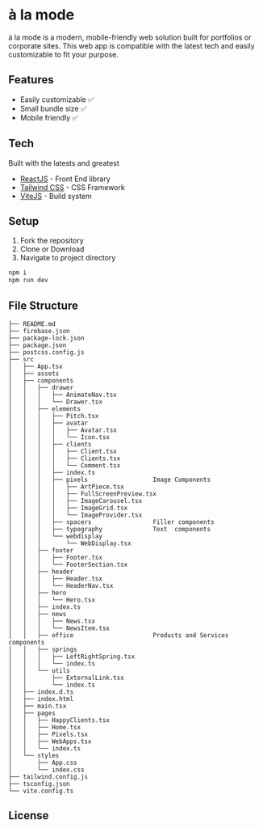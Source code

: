 # à la mode

à la mode is a modern, mobile-friendly web solution built for portfolios or corporate sites. This web app is compatible with the latest tech and easily customizable to fit your purpose.

## Features

- Easily customizable ✅
- Small bundle size ✅
- Mobile friendly ✅

## Tech

Built with the latests and greatest

- [ReactJS](https://reactjs.org/) - Front End library
- [Tailwind CSS](https://tailwindcss.com/) - CSS Framework
- [ViteJS](https://vitejs.dev/) - Build system

## Setup

1. Fork the repository
2. Clone or Download
3. Navigate to project directory

```sh
npm i
npm run dev
```

## File Structure

```
├── README.md
├── firebase.json
├── package-lock.json
├── package.json
├── postcss.config.js
├── src
│   ├── App.tsx
│   ├── assets
│   ├── components
│   │   ├── drawer
│   │   │   ├── AnimateNav.tsx
│   │   │   └── Drawer.tsx
│   │   ├── elements
│   │   │   ├── Pitch.tsx
│   │   │   ├── avatar
│   │   │   │   ├── Avatar.tsx
│   │   │   │   └── Icon.tsx
│   │   │   ├── clients
│   │   │   │   ├── Client.tsx
│   │   │   │   ├── Clients.tsx
│   │   │   │   └── Comment.tsx
│   │   │   ├── index.ts
│   │   │   ├── pixels                  Image Components
│   │   │   │   ├── ArtPiece.tsx
│   │   │   │   ├── FullScreenPreview.tsx
│   │   │   │   ├── ImageCarousel.tsx
│   │   │   │   ├── ImageGrid.tsx
│   │   │   │   └── ImageProvider.tsx
│   │   │   ├── spacers                 Filler components
│   │   │   ├── typography              Text  components
│   │   │   └── webdisplay
│   │   │       └── WebDisplay.tsx
│   │   ├── footer
│   │   │   ├── Footer.tsx
│   │   │   └── FooterSection.tsx
│   │   ├── header
│   │   │   ├── Header.tsx
│   │   │   └── HeaderNav.tsx
│   │   ├── hero
│   │   │   └── Hero.tsx
│   │   ├── index.ts
│   │   ├── news
│   │   │   ├── News.tsx
│   │   │   └── NewsItem.tsx
│   │   ├── office                      Products and Services components
│   │   ├── springs
│   │   │   ├── LeftRightSpring.tsx
│   │   │   └── index.ts
│   │   └── utils
│   │       ├── ExternalLink.tsx
│   │       └── index.ts
│   ├── index.d.ts
│   ├── index.html
│   ├── main.tsx
│   ├── pages
│   │   ├── HappyClients.tsx
│   │   ├── Home.tsx
│   │   ├── Pixels.tsx
│   │   ├── WebApps.tsx
│   │   └── index.ts
│   └── styles
│       ├── App.css
│       └── index.css
├── tailwind.config.js
├── tsconfig.json
└── vite.config.ts
```

## License
